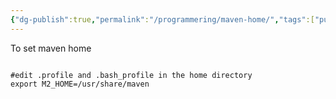 ```yaml
---
{"dg-publish":true,"permalink":"/programmering/maven-home/","tags":["public","java"],"noteIcon":"1","created":"2023-08-15T14:20:47.000+02:00","updated":"2023-11-20T07:46:40.082+01:00"}
---
```



To set maven home 

```

#edit .profile and .bash_profile in the home directory
export M2_HOME=/usr/share/maven

```